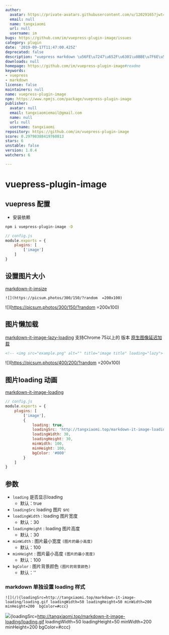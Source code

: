 ```yaml
---
author:
  avatar: https://private-avatars.githubusercontent.com/u/12029165?jwt=eyJhbGciOiJIUzI1NiIsInR5cCI6IkpXVCJ9.eyJpc3MiOiJnaXRodWIuY29tIiwiYXVkIjoicmF3LmdpdGh1YnVzZXJjb250ZW50LmNvbSIsImtleSI6ImtleTEiLCJleHAiOjE3MzQ2NzIzMDAsIm5iZiI6MTczNDY3MTEwMCwicGF0aCI6Ii91LzEyMDI5MTY1In0.cUH6qfTiYomALowVZbikUsajdPvkIXf_jklD2NvfzA4&v=4
  email: null
  name: tangxiaomi
  url: null
  username: im
bugs: https://github.com/im/vuepress-plugin-image/issues
category: plugin
date: '2019-09-17T11:47:00.425Z'
deprecated: false
description: "vuepress markdown \u56FE\u7247\u652F\u6301\u8BBE\u7F6E\u5BBD\u9AD8"
downloads: null
homepage: https://github.com/im/vuepress-plugin-image#readme
keywords:
- vuepress
- markdown
license: false
maintainers: null
name: vuepress-plugin-image
npm: https://www.npmjs.com/package/vuepress-plugin-image
publisher:
  avatar: null
  email: tangxiaomiemail@gmail.com
  name: null
  url: null
  username: tangxiaomi
repository: https://github.com/im/vuepress-plugin-image
score: 0.29798388419760813
stars: 6
unstable: false
version: 1.0.4
watchers: 6

---
```


# vuepress-plugin-image



## vuepress 配置

* 安装依赖

```bash
npm i vuepress-plugin-image -D
```

```js
// config.js
module.exports = { 
    plugins: [
        ['image']
    ]
} 
```

## 设置图片大小  
[markdown-it-imsize](https://www.npmjs.com/package/markdown-it-imsize)

```
![](https://picsum.photos/300/150/?random  =200x100)
```

![](https://picsum.photos/300/150/?random  =200x100)


## 图片懒加载
[markdown-it-image-lazy-loading](https://www.npmjs.com/package/markdown-it-image-lazy-loading)
支持Chrome 75以上的 版本 [原生图像延迟加载](https://addyosmani.com/blog/lazy-loading/)

```html
<!-- <img src="example.png" alt="" title="image title" loading="lazy"> -->
```

![](https://picsum.photos/400/200/?random  =200x100)


## 图片loading 动画
[markdown-it-image-loading](https://www.npmjs.com/package/markdown-it-image-loading)

```js
// config.js
module.exports = { 
    plugins: [
        ['image'],
        {
            loading: true,
            loadingSrc: 'http://tangxiaomi.top/markdown-it-image-loading/loading.gif',
            loadingWidth: 30,
            loadingHeight: 30,
            minWidth: 100,
            minHeight: 100,
            bgColor: '#000'
        }
    ]
} 
```

## 参数

* `loading` 是否显示loading
    - 默认：true
* `loadingSrc` loading 图片 src 
* `loadingWidth` : loading 图片宽度
    - 默认：30
* `loadingHeight` : loading 图片高度
    - 默认：30
* `minWidth` : 图片最小宽度 `(图片的最小高度)`
    - 默认：100  
* `minHeight` : 图片最小高度 `(图片的最小宽度)`
    - 默认：100 
* `bgColor` : 图片背景颜色 `(图片的背景颜色)`
    - 默认：''  

### markdown 单独设置 loading 样式

```
![](/){loadingSrc=http://tangxiaomi.top/markdown-it-image-loading/loading.gif loadingWidth=50 loadingHeight=50 minWidth=200 minHeight=200  bgColor=#ccc} 
```
![](/){loadingSrc=http://tangxiaomi.top/markdown-it-image-loading/loading.gif loadingWidth=50 loadingHeight=50 minWidth=200 minHeight=200  bgColor=#ccc} 

